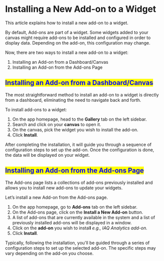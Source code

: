 # Installing a New Add-on to a Widget

This article explains how to install a new add-on to a widget.

By default, Add-ons are part of a widget. Some widgets added to your canvas might require add-ons to be installed and configured in order to display data. Depending on the add-on, this configuration may change.

Now, there are two ways to install a new add-on to a widget:

1. Installing an Add-on from a Dashboard/Canvas
2. Installing an Add-on from the Add-ons Page

## <mark style="color:blue;">Installing an Add-on from a Dashboard/Canvas</mark>

The most straightforward method to install an add-on to a widget is directly from a dashboard, eliminating the need to navigate back and forth.

To install add-ons to a widget:

1. On the app homepage, head to the **Gallery** tab on the left sidebar.
2. Search and click on your **canvas** to open it.
3. On the canvas, pick the widget you wish to install the add-on.
4. Click **Install**.

After completing the installation, it will guide you through a sequence of configuration steps to set up the add-on. Once the configuration is done, the data will be displayed on your widget.

## <mark style="color:blue;">Installing an Add-on from the Add-ons Page</mark>

The Add-ons page lists a collections of add-ons previously installed and allows you to install new add-ons to update your widgets.

Let’s install a new Add-on from the Add-ons page.

1. On the app homepage, go to **Add-ons** tab on the left sidebar.
2. On the Add-ons page, click on the **Install a New Add-on** button.
3. A list of add-ons that are currently available in the system and a list of previously installed add-ons will be displayed in a window.
4. Click on the **add-on** you wish to instal**l** _e.g., IAQ Analytics add-on._
5. Click **Install**.

Typically, following the installation, you'll be guided through a series of configuration steps to set up the selected add-on. The specific steps may vary depending on the add-on you choose.

